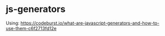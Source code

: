 # js-generators

Using: https://codeburst.io/what-are-javascript-generators-and-how-to-use-them-c6f2713fd12e